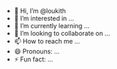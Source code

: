 - 👋 Hi, I’m @loukith
- 👀 I’m interested in ...
- 🌱 I’m currently learning ...
- 💞️ I’m looking to collaborate on ...
- 📫 How to reach me ...
- 😄 Pronouns: ...
- ⚡ Fun fact: ...

<!---
loukith/loukith is a ✨ special ✨ repository because its `README.md` (this file) appears on your GitHub profile.
You can click the Preview link to take a look at your changes.
--->
